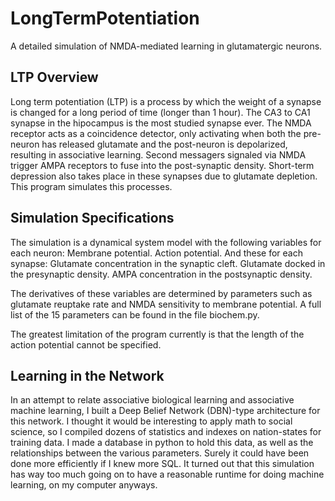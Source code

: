 # LongTermPotentiation
A detailed simulation of NMDA-mediated learning in glutamatergic neurons.

## LTP Overview
Long term potentiation (LTP) is a process by which the weight of a synapse is changed for a long period of time (longer than 1 hour). The CA3 to CA1 synapse in the hipocampus is the most studied synapse ever. The NMDA receptor acts as a coincidence detector, only activating when both the pre-neuron has released glutamate and the post-neuron is depolarized, resulting in associative learning. Second messagers signaled via NMDA trigger AMPA receptors to fuse into the post-synaptic density. Short-term depression also takes place in these synapses due to glutamate depletion. This program simulates this processes. 

## Simulation Specifications
The simulation is a dynamical system model with the following variables for each neuron:
Membrane potential.
Action potential.
And these for each synapse:
Glutamate concentration in the synaptic cleft.
Glutamate docked in the presynaptic density.
AMPA concentration in the postsynaptic density.

The derivatives of these variables are determined by parameters such as glutamate reuptake rate and NMDA sensitivity to membrane potential.  A full list of the 15 parameters can be found in the file biochem.py.

The greatest limitation of the program currently is that the length of the action potential cannot be specified.

## Learning in the Network
In an attempt to relate associative biological learning and associative machine learning, I built a Deep Belief Network (DBN)-type architecture for this network. I thought it would be interesting to apply math to social science, so I compiled dozens of statistics and indexes on nation-states for training data. I made a database in python to hold this data, as well as the relationships between the various parameters. Surely it could have been done more efficiently if I knew more SQL. It turned out that this simulation has way too much going on to have a reasonable runtime for doing machine learning, on my computer anyways.
